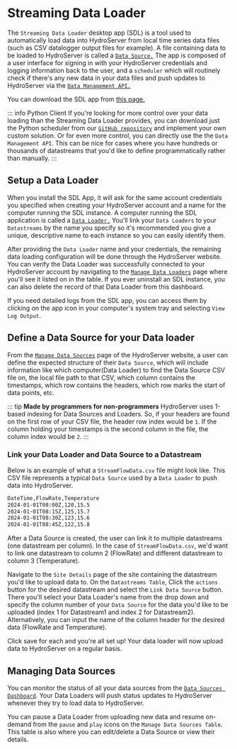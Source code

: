 # Streaming Data Loader

The `Streaming Data Loader` desktop app (SDL) is a tool used to automatically load data into HydroServer from local time series data files (such as CSV datalogger output files for example). A file containing data to be loaded to HydroServer is called a [`Data Source.`](/guide/terminology.md#_2-linked-metadata) The app is composed of a user interface for signing in with your HydroServer credentials and logging information back to the user, and a `scheduler` which will routinely check if there's any new data in your data files and push updates to HydroServer via the [`Data Management API.`](../api/data-management-api.md)

You can download the SDL app from [this page.](https://github.com/hydroserver2/streaming-data-loader/releases)

::: info Python Client
If you're looking for more control over your data loading than the Streaming Data Loader provides, you can download just the Python scheduler from our [`GitHub repository`](https://github.com/hydroserver2/hydroserverpy) and implement your own custom solution. Or for even more control, you can directly use the the `Data Management API`. This can be nice for cases where you have hundreds or thousands of datastreams that you'd like to define programmatically rather than manually.
:::

## Setup a Data Loader

When you install the SDL App, it will ask for the same account credentials you specified when creating your HydroServer account and a name for the computer running the SDL instance. A computer running the SDL application is called a [`Data Loader.`](/guide/terminology.md#_2-linked-metadata) You'll link your `Data Loaders` to your `Datastreams` by the name you specify so it's recommended you give a unique, descriptive name to each instance so you can easily identify them.

After providing the `Data Loader` name and your credentials, the remaining data loading configuration will be done through the HydroServer website. You can verify the Data Loader was successfully connected to your HydroServer account by navigating to the [`Manage Data Loaders`](https://playground.hydroserver.org/data-loaders) page where you'll see it listed on in the table. If you ever uninstall an SDL instance, you can also delete the record of that Data Loader from this dashboard.

If you need detailed logs from the SDL app, you can access them by clicking on the app icon in your computer's system tray and selecting `View Log Output`.

## Define a Data Source for your Data loader

From the [`Manage Data Sources`](http://playground.hydroserver.org/data-sources) page of the HydroServer website, a user can define the expected structure of their `Data Source`, which will include information like which computer(Data Loader) to find the Data Source CSV file on, the local file path to that CSV, which column contains the timestamps, which row contains the headers, which row marks the start of data points, etc.

::: tip **Made by programmers for non-programmers**
HydroServer uses 1-based indexing for Data Sources and Loaders. So, if your headers are found on the first row of your CSV file, the header row index would be `1`. If the column holding your timestamps is the second column in the file, the column index would be `2`.
:::

### Link your Data Loader and Data Source to a Datastream

Below is an example of what a `StreamFlowData.csv` file might look like. This CSV file represents a typical `Data Source` used by a `Data Loader` to push data into HydroServer.

```txt
DateTime,FlowRate,Temperature
2024-01-01T08:00Z,120,15.5
2024-01-01T08:15Z,125,15.7
2024-01-01T08:30Z,123,15.6
2024-01-01T08:45Z,122,15.8
```

After a Data Source is created, the user can link it to multiple datastreams (one datastream per column). In the case of `StreamFlowData.csv`, we'd want to link one datastream to column 2 (FlowRate) and different datastream to column 3 (Temperature).

Navigate to the `Site Details` page of the site containing the datastream you'd like to upload data to. On the `Datastreams Table`, Click the `actions` button for the desired datastream and select the `Link Data Source` button. There you'll select your Data Loader's name from the drop down and specify the column number of your `Data Source` for the data you'd like to be uploaded (index 1 for Datastream1 and index 2 for Datastream2). Alternatively, you can input the name of the column header for the desired data (FlowRate and Temperature).

Click save for each and you're all set up! Your data loader will now upload data to HydroServer on a regular basis.

## Managing Data Sources

You can monitor the status of all your data sources from the [`Data Sources Dashboard`](http://hydroserver-dev.ciroh.org/data-sources). Your Data Loaders will push status updates to HydroServer whenever they try to load data to HydroServer.

You can pause a Data Loader from uploading new data and resume on-demand from the `pause` and `play` icons on the `Manage Data Sources Table`. This table is also where you can edit/delete a Data Source or view their details.
